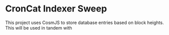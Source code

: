 # CronCat Indexer Sweep

This project uses CosmJS to store database entries based on block heights.
This will be used in tandem with 
